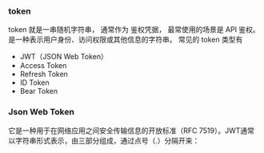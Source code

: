 

### token
token 就是一串随机字符串， 通常作为 鉴权凭据， 最常使用的场景是 API 鉴权。是一种表示用户身份、访问权限或其他信息的字符串。 常见的 token 类型有 
- JWT（JSON Web Token）
- Access Token
- Refresh Token
- ID Token
- Bear Token

### Json Web Token
它是一种用于在网络应用之间安全传输信息的开放标准（RFC 7519）。JWT通常以字符串形式表示，由三部分组成，通过点号（.）分隔开来：